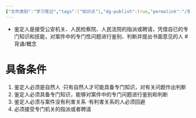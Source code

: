 ```yaml
---
{"文件类别":"学习笔记","tags":["知识点"],"dg-publish":true,"permalink":"/学习笔记/知识点cheese/鉴定人/","dgPassFrontmatter":true}
---
```


- 鉴定人是接受公安机关、人民检察院、人民法院的指派或聘请，凭借自已的专门知识和技能，对案件中的专门性问题进行鉴别、判断并提出书面意见的人 #背诵/概念 
# 具备条件 
1. 鉴定人必须是自然人
·只有自然人才可能具备专门知识，对有关问题作出判断
2. 鉴定人必须具备专门知识，能够对案件中的专门问题进行鉴别和判断
3. 鉴定人必须与案件没有利害关系
·有利害关系的人必须回避
4. 必须接受专门机关的指派或者聘请